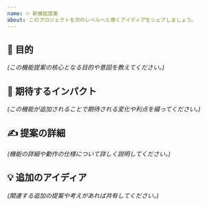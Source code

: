 ```yaml
---
name: 🔥 新機能提案
about: このプロジェクトを次のレベルへと導くアイディアをシェアしましょう。
---
```


## 🎯 目的

_(この機能提案の核心となる目的や意図を教えてください。)_

## 🚀 期待するインパクト

_(この機能が追加されることで期待される変化や利点を綴ってください。)_

## ✍️ 提案の詳細

_(機能の詳細や動作の仕様について詳しく説明してください。)_

## 💡 追加のアイディア

_(関連する追加の提案や考えがあれば共有してください。)_
